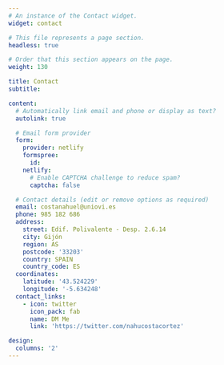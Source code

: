 ```yaml
---
# An instance of the Contact widget.
widget: contact

# This file represents a page section.
headless: true

# Order that this section appears on the page.
weight: 130

title: Contact
subtitle:

content:
  # Automatically link email and phone or display as text?
  autolink: true

  # Email form provider
  form:
    provider: netlify
    formspree:
      id:
    netlify:
      # Enable CAPTCHA challenge to reduce spam?
      captcha: false

  # Contact details (edit or remove options as required)
  email: costanahuel@uniovi.es
  phone: 985 182 686
  address:
    street: Edif. Polivalente - Desp. 2.6.14
    city: Gijón
    region: AS
    postcode: '33203'
    country: SPAIN
    country_code: ES
  coordinates:
    latitude: '43.524229'
    longitude: '-5.634248'
  contact_links:
    - icon: twitter
      icon_pack: fab
      name: DM Me
      link: 'https://twitter.com/nahucostacortez'

design:
  columns: '2'
---
```

